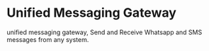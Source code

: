 # Unified Messaging Gateway
unified messaging gateway, Send and Receive Whatsapp and SMS messages from any system.
